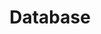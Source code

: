 ---
# Featured tags need to have either the `list` or `grid` layout (PRO only).
layout: list
# The title of the tag's page.
title: Database
# The name of the tag, used in a post's front matter (e.g. tags: [<slug>]).
slug: database
sidebar: true
# (Optional) Write a short (~150 characters) description of this featured tag.
description: >
  각종 db에 관한 정보를 공유하는 카테고리 입니다.
menu : true
submenu: false
order: 7
# (Optional) You can disable grouping posts by date.
# no_groups: true
---